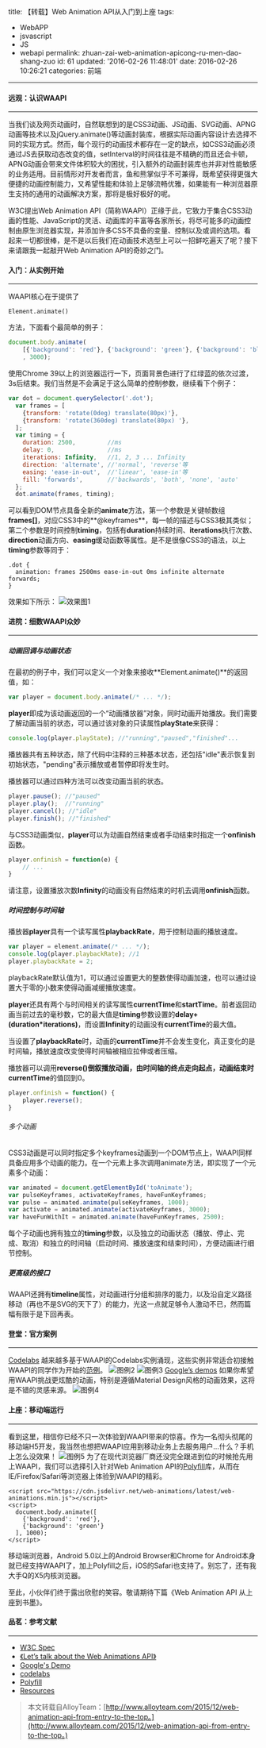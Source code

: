 title: 【转载】Web Animation API从入门到上座
tags: 
  - WebAPP
  - jsvascript
  - JS
  - webapi
permalink: zhuan-zai-web-animation-apicong-ru-men-dao-shang-zuo
id: 61
updated: '2016-02-26 11:48:01'
date: 2016-02-26 10:26:21
categories: 前端
---

#### 远观：认识WAAPI
***
当我们谈及网页动画时，自然联想到的是CSS3动画、JS动画、SVG动画、APNG动画等技术以及jQuery.animate()等动画封装库，根据实际动画内容设计去选择不同的实现方式。然而，每个现行的动画技术都存在一定的缺点，如CSS3动画必须通过JS去获取动态改变的值，setInterval的时间往往是不精确的而且还会卡顿，APNG动画会带来文件体积较大的困扰，引入额外的动画封装库也并非对性能敏感的业务适用。目前情形对开发者而言，鱼和熊掌似乎不可兼得，既希望获得更强大便捷的动画控制能力，又希望性能和体验上足够流畅优雅，如果能有一种浏览器原生支持的通用的动画解决方案，那将是极好极好的呢。
<!--more-->
W3C提出Web Animation API（简称WAAPI）正缘于此，它致力于集合CSS3动画的性能、JavaScript的灵活、动画库的丰富等各家所长，将尽可能多的动画控制由原生浏览器实现，并添加许多CSS不具备的变量、控制以及或调的选项。看起来一切都很棒，是不是以后我们在动画技术选型上可以一招鲜吃遍天了呢？接下来请跟我一起敲开Web Animation API的奇妙之门。

#### 入门：从实例开始
***
WAAPI核心在于提供了
```javascrippt
Element.animate()
```
方法，下面看个最简单的例子：
```javascript
document.body.animate(
    [{'background': 'red'}, {'background': 'green'}, {'background': 'blue'}]
    , 3000);
```
使用Chrome 39以上的浏览器运行一下，页面背景色进行了红绿蓝的依次过渡，3s后结束。我们当然是不会满足于这么简单的控制参数，继续看下个例子：
```javascript
var dot = document.querySelector('.dot');
  var frames = [
    {transform: 'rotate(0deg) translate(80px)'},
    {transform: 'rotate(360deg) translate(80px) '},
  ];
  var timing = {
    duration: 2500,         //ms
    delay: 0,               //ms
    iterations: Infinity,   //1, 2, 3 ... Infinity
    direction: 'alternate', //'normal', 'reverse'等
    easing: 'ease-in-out',  //'linear', 'ease-in'等
    fill: 'forwards',       //'backwards', 'both', 'none', 'auto'
  };
  dot.animate(frames, timing);
```
可以看到DOM节点具备全新的**animate**方法，第一个参数是关键帧数组**frames[]**，对应CSS3中的**@keyframes**，每一帧的描述与CSS3极其类似；第二个参数是时间控制**timing**，包括有**duration**持续时间、**iterations**执行次数、**direction**动画方向、**easing**缓动函数等属性。是不是很像CSS3的语法，以上**timing**参数等同于：
```css3
.dot {
  animation: frames 2500ms ease-in-out 0ms infinite alternate forwards;
}
```
效果如下所示：
![效果图1](http://cdn2.w3cplus.com/cdn/farfuture/dsOki-8akuAh6aMvaGGTKYgx4SEwmSgNR4-5UGP1Or0/mtime:1455634587/sites/default/files/blogs/2016/1602/demo1.gif)
#### 进院：细数WAAPI众妙
***
##### 动画回调与动画状态
在最初的例子中，我们可以定义一个对象来接收**Element.animate()**的返回值，如：
```javascript
var player = document.body.animate(/* ... */);
```
**player**即成为该动画返回的一个“动画播放器”对象，同时动画开始播放。我们需要了解动画当前的状态，可以通过该对象的只读属性**playState**来获得：
```javascript
console.log(player.playState); //"running","paused","finished"...
```
播放器共有五种状态，除了代码中注释的三种基本状态，还包括"idle"表示恢复到初始状态，"pending"表示播放或者暂停即将发生时。

播放器可以通过四种方法可以改变动画当前的状态。
```javascript
player.pause(); //"paused"
player.play();  //"running"
player.cancel(); //"idle"
player.finish(); //"finished"
```
与CSS3动画类似，**player**可以为动画自然结束或者手动结束时指定一个**onfinish**函数。
```javascript
player.onfinish = function(e) {
    // ...
}
```
请注意，设置播放次数**Infinity**的动画没有自然结束的时机去调用**onfinish**函数。
##### 时间控制与时间轴
播放器**player**具有一个读写属性**playbackRate**，用于控制动画的播放速度。
```javascript
var player = element.animate(/* ... */);
console.log(player.playbackRate); //1
player.playbackRate = 2; 
```
playbackRate默认值为1，可以通过设置更大的整数使得动画加速，也可以通过设置大于零的小数来使得动画减缓播放速度。

**player**还具有两个与时间相关的读写属性**currentTime**和**startTime**。前者返回动画当前过去的毫秒数，它的最大值是**timing**参数设置的**delay+(duration*iterations)**，而设置**Infinity**的动画没有**currentTime**的最大值。

当设置了**playbackRate**时，动画的**currentTime**并不会发生变化，真正变化的是时间轴，播放速度改变使得时间轴被相应拉伸或者压缩。

播放器可以调用**reverse()**倒叙播放动画，由时间轴的终点走向起点，动画结束时**currentTime**的值回到0。
```javascript
player.onfinish = function() {
    player.reverse();
}
```
###### 多个动画
CSS3动画是可以同时指定多个keyframes动画到一个DOM节点上，WAAPI同样具备应用多个动画的能力。在一个元素上多次调用animate方法，即实现了一个元素多个动画：
```javascript
var animated = document.getElementById('toAnimate');
var pulseKeyframes, activateKeyframes, haveFunKeyframes;
var pulse = animated.animate(pulseKeyframes, 1000); 
var activate = animated.animate(activateKeyframes, 3000);
var haveFunWithIt = animated.animate(haveFunKeyframes, 2500);
```
每个子动画也拥有独立的**timing**参数，以及独立的动画状态（播放、停止、完成、取消）和独立的时间轴（启动时间、播放速度和结束时间），方便动画进行细节控制。
##### 更高级的接口
WAAPI还拥有**timeline**属性，对动画进行分组和排序的能力，以及沿自定义路径移动（再也不是SVG的天下了）的能力，光这一点就足够令人激动不已，然而篇幅有限于是下回再表。
#### 登堂：官方案例
***
[Codelabs](https://github.com/web-animations/web-animations-codelabs) 越来越多基于WAAPI的Codelabs实例涌现，这些实例非常适合初接触WAAPI的同学作为开始的[范例](https://github.com/web-animations/web-animations-codelabs)。
![图例2](http://cdn1.w3cplus.com/cdn/farfuture/fy-SWNAXsFt-byMQkld5kIXhNn7GEeJHw7K8gfgx4OA/mtime:1455634593/sites/default/files/blogs/2016/1602/preview.gif)
![图例3](http://cdn.w3cplus.com/cdn/farfuture/10FuXl47mkYFhds2Ht4LSJLeFAC-zIm4heeNHngcYqA/mtime:1455634589/sites/default/files/blogs/2016/1602/demo22.gif)
[Google’s demos](http://web-animations.github.io/web-animations-demos) 如果你希望用WAAPI挑战更炫酷的动画，特别是遵循Material Design风格的动画效果，这将是不错的灵感来源。
![图例4](http://cdn.w3cplus.com/cdn/farfuture/D6WJQ6cOuVFukfWGwdeSsao4-3Onuer65CHDkS7a3pA/mtime:1455634589/sites/default/files/blogs/2016/1602/demo2.gif)
#### 上座：移动端运行
***
看到这里，相信你已经不只一次体验到WAAPI带来的惊喜。作为一名彻头彻尾的移动端H5开发，我当然也想把WAAPI应用到移动业务上去服务用户…什么？手机上怎么没效果！
![图例5](http://sterne.qiniudn.com/image/b/e9/51b3ea5c99dfb7df407bec295ec6c.png)
为了在现代浏览器厂商还没完全跟进到位的时候抢先用上WAAPI，我们可以选择引入针对Web Animation API的[Polyfill](https://github.com/web-animations/web-animations-js)库，从而在IE/Firefox/Safari等浏览器上体验到WAAPI的精彩。
```html5
<script src="https://cdn.jsdelivr.net/web-animations/latest/web-animations.min.js"></script>
<script>
  document.body.animate([
    {'background': 'red'},
    {'background': 'green'}
  ], 1000);
</script>
```
移动端浏览器，Android 5.0以上的Android Browser和Chrome for Android本身就已经支持WAAPI了，加上Polyfill之后，iOS的Safari也支持了。别忘了，还有我大手Q的X5内核浏览器。

至此，小伙伴们终于露出欣慰的笑容。敬请期待下篇《Web Animation API 从上座到书墨》。
#### 品茗：参考文献
***
* [W3C Spec](https://w3c.github.io/web-animations/)
* [《Let’s talk about the Web Animations API》](http://danielcwilson.com/blog/2015/07/animations-intro)
* [Google's Demo](http://web-animations.github.io/web-animations-demos)
* [codelabs](https://github.com/web-animations/web-animations-codelabs)
* [Polyfill](https://github.com/web-animations/web-animations-js)
* [Resources](https://developers.google.com/web/updates/2015/10/web-animations-resources)

> 本文转载自AlloyTeam：[http://www.alloyteam.com/2015/12/web-animation-api-from-entry-to-the-top。](http://www.alloyteam.com/2015/12/web-animation-api-from-entry-to-the-top。)